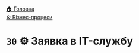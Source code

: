 ﻿[🏠 Головна](../../../README.MD)  
[⚙️ Бізнес-процеси](../../README.MD) 

# `30` ⚙️ Заявка в IT-службу